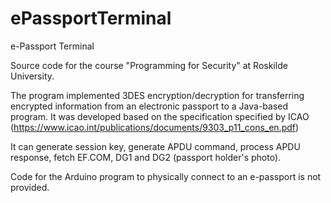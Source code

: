 # ePassportTerminal
e-Passport Terminal

Source code for the course "Programming for Security" at Roskilde University.

The program implemented 3DES encryption/decryption for transferring encrypted information from an electronic passport to a Java-based program. It was developed based on the specification specified by ICAO (https://www.icao.int/publications/documents/9303_p11_cons_en.pdf)

It can generate session key, generate APDU command, process APDU response, fetch EF.COM, DG1 and DG2 (passport holder's photo).

Code for the Arduino program to physically connect to an e-passport is not provided.
